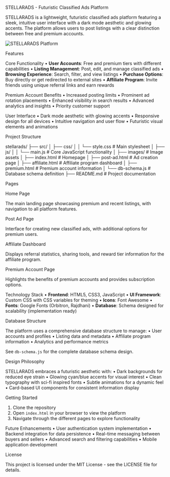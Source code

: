 STELLARADS - Futuristic Classified Ads Platform

STELLARADS is a lightweight, futuristic classified ads platform featuring a sleek, intuitive user interface with a dark mode aesthetic and glowing accents. The platform allows users to post listings with a clear distinction between free and premium accounts.


![STELLARADS Platform](src/images/stellarads-preview.png)


Features

Core Functionality
• **User Accounts**: Free and premium tiers with different capabilities
• **Listing Management**: Post, edit, and manage classified ads
• **Browsing Experience**: Search, filter, and view listings
• **Purchase Options**: Buy directly or get redirected to external sites
• **Affiliate Program**: Invite friends using unique referral links and earn rewards


Premium Account Benefits
• Increased posting limits
• Prominent ad rotation placements
• Enhanced visibility in search results
• Advanced analytics and insights
• Priority customer support


User Interface
• Dark mode aesthetic with glowing accents
• Responsive design for all devices
• Intuitive navigation and user flow
• Futuristic visual elements and animations


Project Structure

stellarads/
├── src/
│   ├── css/
│   │   └── style.css          # Main stylesheet
│   ├── js/
│   │   └── main.js            # Core JavaScript functionality
│   ├── images/                # Image assets
│   ├── index.html             # Homepage
│   ├── post-ad.html           # Ad creation page
│   ├── affiliate.html         # Affiliate program dashboard
│   ├── premium.html           # Premium account information
│   └── db-schema.js           # Database schema definition
├── README.md                  # Project documentation


Pages

Home Page

The main landing page showcasing premium and recent listings, with navigation to all platform features.


Post Ad Page

Interface for creating new classified ads, with additional options for premium users.


Affiliate Dashboard

Displays referral statistics, sharing tools, and reward tier information for the affiliate program.


Premium Account Page

Highlights the benefits of premium accounts and provides subscription options.


Technology Stack
• **Frontend**: HTML5, CSS3, JavaScript
• **UI Framework**: Custom CSS with CSS variables for theming
• **Icons**: Font Awesome
• **Fonts**: Google Fonts (Orbitron, Rajdhani)
• **Database**: Schema designed for scalability (implementation ready)


Database Structure

The platform uses a comprehensive database structure to manage:
• User accounts and profiles
• Listing data and metadata
• Affiliate program information
• Analytics and performance metrics


See `db-schema.js` for the complete database schema design.


Design Philosophy

STELLARADS embraces a futuristic aesthetic with:
• Dark backgrounds for reduced eye strain
• Glowing cyan/blue accents for visual interest
• Clean typography with sci-fi inspired fonts
• Subtle animations for a dynamic feel
• Card-based UI components for consistent information display


Getting Started
1. Clone the repository
2. Open `index.html` in your browser to view the platform
3. Navigate through the different pages to explore functionality


Future Enhancements
• User authentication system implementation
• Backend integration for data persistence
• Real-time messaging between buyers and sellers
• Advanced search and filtering capabilities
• Mobile application development


License

This project is licensed under the MIT License - see the LICENSE file for details.

